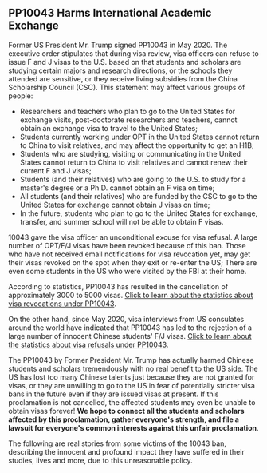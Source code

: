 ## PP10043 Harms International Academic Exchange

Former US President Mr. Trump signed PP10043 in May 2020. The executive order stipulates that during visa review, visa officers can refuse to issue F and J visas to the U.S. based on that students and scholars are studying certain majors and research directions, or the schools they attended are sensitive, or they receive living subsidies from the China Scholarship Council (CSC). This statement may affect various groups of people:

- Researchers and teachers who plan to go to the United States for exchange visits, post-doctorate researchers and teachers, cannot obtain an exchange visa to travel to the United States;
- Students currently working under OPT in the United States cannot return to China to visit relatives, and may affect the opportunity to get an H1B;
- Students who are studying, visiting or communicating in the United States cannot return to China to visit relatives and cannot renew their current F and J visas;
- Students (and their relatives) who are going to the U.S. to study for a master's degree or a Ph.D. cannot obtain an F visa on time;
- All students (and their relatives) who are funded by the CSC to go to the United States for exchange cannot obtain J visas on time;
- In the future, students who plan to go to the United States for exchange, transfer, and summer school will not be able to obtain F visas.

10043 gave the visa officer an unconditional excuse for visa refusal. A large number of OPT/F/J visas have been revoked because of this ban. Those who have not received email notifications for visa revocation yet, may get their visas revoked on the spot when they exit or re-enter the US; There are even some students in the US who were visited by the FBI at their home.

According to statistics, PP10043 has resulted in the cancellation of approximately 3000 to 5000 visas. [Click to learn about the statistics about visa revocations under PP10043](https://docs.qq.com/sheet/DZklBQ0ZlTnFRRXZX).

On the other hand, since May 2020, visa interviews from US consulates around the world have indicated that PP10043 has led to the rejection of a large number of innocent Chinese students' F/J visas. [Click to learn about the statistics about visa refusals under PP10043](https://docs.qq.com/sheet/DTkNldUFudkNyTXVW).

The PP10043 by Former President Mr. Trump has actually harmed Chinese students and scholars tremendously with no real benefit to the US side. The US has lost too many Chinese talents just because they are not granted for visas, or they are unwilling to go to the US in fear of potentially stricter visa bans in the future even if they are issued visas at present. If this proclamation is not cancelled, the affected students may even be unable to obtain visas forever! **We hope to connect all the students and scholars affected by this proclamation, gather everyone's strength, and file a lawsuit for everyone's common interests against this unfair proclamation**.

The following are real stories from some victims of the 10043 ban, describing the innocent and profound impact they have suffered in their studies, lives and more, due to this unreasonable policy. 
